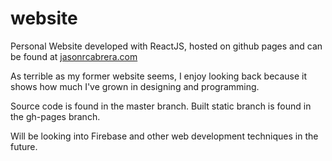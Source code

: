 # website
Personal Website developed with ReactJS, hosted on github pages and can be found at <a href = "https://jasonrcabrera.com"> jasonrcabrera.com </a>

As terrible as my former website seems, I enjoy looking back because it shows how much I've grown in designing and programming. 

Source code is found in the master branch. Built static branch is found in the gh-pages branch.

Will be looking into Firebase and other web development techniques in the future. 

